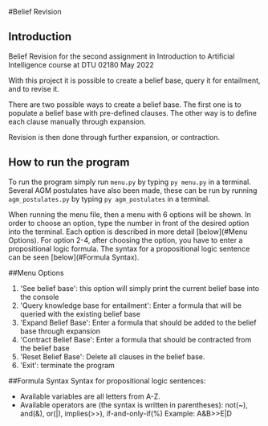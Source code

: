 #Belief Revision
## Introduction
Belief Revision for the second assignment in Introduction to Artificial Intelligence course at DTU 02180 May 2022

With this project it is possible to create a belief base, query it for entailment, and to revise it.

There are two possible ways to create a belief base. 
The first one is to populate a belief base with pre-defined clauses.
The other way is to define each clause manually through expansion.

Revision is then done through further expansion, or contraction.

## How to run the program
To run the program simply run `menu.py` by typing `py menu.py` in a terminal. Several AGM postulates have also been made,
these can be run by running `agm_postulates.py` by typing `py agm_postulates` in a terminal.

When running the menu file, then a menu with 6 options will be shown. In order to choose an option, type the number in front of the desired option into the terminal.
Each option is described in more detail [below](#Menu Options). For option 2-4, after choosing the option, you have to enter a propositional logic formula.
The syntax for a propositional logic sentence can be seen [below](#Formula Syntax).

##Menu Options
1. 'See belief base': this option will simply print the current belief base into the console
2. 'Query knowledge base for entailment': Enter a formula that will be queried with the existing belief base
3. 'Expand Belief Base': Enter a formula that should be added to the belief base through expansion
4. 'Contract Belief Base': Enter a formula that should be contracted from the belief base
5. 'Reset Belief Base': Delete all clauses in the belief base.
6. 'Exit': terminate the program

##Formula Syntax
Syntax for propositional logic sentences: 
 - Available variables are all letters from A-Z. 
 - Available operators are (the syntax is written in parentheses): not(~), and(&), or(|), implies(>>), if-and-only-if(%)
 Example: A&B>>E|D
 
